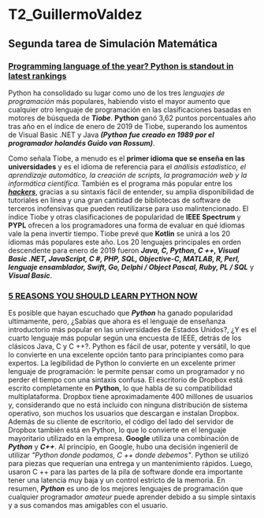 # T2_GuillermoValdez
## Segunda tarea de Simulación Matemática
### [Programming language of the year? Python is standout in latest rankings](https://www.zdnet.com/article/programming-language-of-the-year-python-is-standout-in-latest-rankings/)

Python ha consolidado su lugar como uno de los tres *lenguajes de programación* más populares, habiendo visto el mayor aumento que cualquier otro lenguaje de programación en las clasificaciones basadas en motores de búsqueda de ***Tiobe***. **Python** ganó 3,62 puntos porcentuales año tras año en el índice de enero de 2019 de Tiobe, superando los aumentos de Visual Basic .NET y Java ***(Python fue creado en 1989 por el programador holandés Guido van Rossum)***.

Como señala Tiobe, a menudo es el **primer idioma que se enseña en las universidades** y es el idioma de referencia para el *análisis estadístico, el aprendizaje automático, la creación de scripts, la programación web y la informática científica.* También es el programa más popular entre los ***[hackers](https://es.wikipedia.org/wiki/Hacker)***, gracias a su sintaxis fácil de entender, su amplia disponibilidad de tutoriales en línea y una gran cantidad de bibliotecas de software de terceros inofensivas que pueden reutilizarse para uso malintencionado. El índice Tiobe y otras clasificaciones de popularidad de **IEEE Spectrum** y **PYPL** ofrecen a los programadores una forma de evaluar en qué idiomas vale la pena invertir tiempo. Tiobe prevé que **Kotlin** se unirá a los 20 idiomas más populares este año. Los 20 lenguajes principales en orden descendente para enero de 2019 fueron ***Java, C, Python, C ++, Visual Basic .NET, JavaScript, C #, PHP, SQL, Objective-C, MATLAB, R, Perl, lenguaje ensamblador, Swift, Go, Delphi / Object Pascal, Ruby, PL / SQL*** y ***Visual Basic***.

### [5 REASONS YOU SHOULD LEARN PYTHON NOW](https://www.pluralsight.com/blog/software-development/why-python)

Es posible que hayan escuchado que ***Python*** ha ganado popularidad ultimamente, pero, ¿Sabías que ahora es el lenguaje de enseñanza introductorio más popular en las universidades de Estados Unidos?, ¿Y es el cuarto lenguaje más popular según una encuesta de IEEE, detrás de los clásicos Java, C y C ++?. Python es fácil de usar, potente y versátil, lo que lo convierte en una excelente opción tanto para principiantes como para expertos. La legibilidad de Python lo convierte en un excelente primer lenguaje de programación: le permite pensar como un programador y no perder el tiempo con una sintaxis confusa. El escritorio de Dropbox está escrito completamente en **Python**, lo que habla de su compatibilidad multiplataforma. Dropbox tiene aproximadamente 400 millones de usuarios y, considerando que no está incluido con ninguna distribución de sistema operativo, son muchos los usuarios que descargan e instalan Dropbox. Además de su cliente de escritorio, el código del lado del servidor de Dropbox también está en Python, lo que lo convierte en el lenguaje mayoritario utilizado en la empresa. **Google** utiliza una combinación de ***Python*** y ***C++***. Al principio, en Google, hubo una decisión ingenieril de utilizar *"Python donde podamos, C ++ donde debemos"*. Python se utilizó para piezas que requerían una entrega y un mantenimiento rápidos. Luego, usaron C ++ para las partes de la pila de software donde era importante tener una latencia muy baja y un control estricto de la memoria.
En resumen, ***Python*** es uno de los mejores lenguajes de programación que cualquier programador *amateur* puede aprender debido a su simple sintaxis y a sus comandos mas amigables con el usuario.
